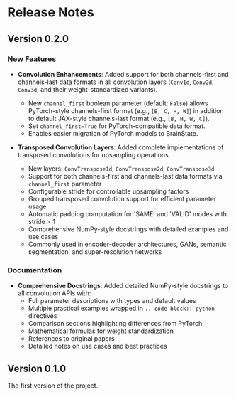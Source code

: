# Release Notes



## Version 0.2.0

### New Features

- **Convolution Enhancements**: Added support for both channels-first and channels-last data formats in all convolution layers (`Conv1d`, `Conv2d`, `Conv3d`, and their weight-standardized variants).
  - New `channel_first` boolean parameter (default: `False`) allows PyTorch-style channels-first format (e.g., `[B, C, H, W]`) in addition to default JAX-style channels-last format (e.g., `[B, H, W, C]`).
  - Set `channel_first=True` for PyTorch-compatible data format.
  - Enables easier migration of PyTorch models to BrainState.

- **Transposed Convolution Layers**: Added complete implementations of transposed convolutions for upsampling operations.
  - New layers: `ConvTranspose1d`, `ConvTranspose2d`, `ConvTranspose3d`
  - Support for both channels-first and channels-last data formats via `channel_first` parameter
  - Configurable stride for controllable upsampling factors
  - Grouped transposed convolution support for efficient parameter usage
  - Automatic padding computation for 'SAME' and 'VALID' modes with stride > 1
  - Comprehensive NumPy-style docstrings with detailed examples and use cases
  - Commonly used in encoder-decoder architectures, GANs, semantic segmentation, and super-resolution networks

### Documentation

- **Comprehensive Docstrings**: Added detailed NumPy-style docstrings to all convolution APIs with:
  - Full parameter descriptions with types and default values
  - Multiple practical examples wrapped in `.. code-block:: python` directives
  - Comparison sections highlighting differences from PyTorch
  - Mathematical formulas for weight standardization
  - References to original papers
  - Detailed notes on use cases and best practices



## Version 0.1.0

The first version of the project.


